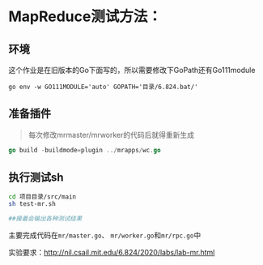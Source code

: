 # MapReduce测试方法：

## 环境

这个作业是在旧版本的Go下面写的，所以需要修改下GoPath还有Go111module

```bahs
go env -w GO111MODULE='auto' GOPATH='目录/6.824.bat/'
```

## 准备插件

> 每次修改mrmaster/mrworker的代码后就得重新生成

```go
go build -buildmode=plugin ../mrapps/wc.go
```

## 执行测试sh

```bash
cd 项目目录/src/main
sh test-mr.sh

##接着会输出各种测试结果
```

主要完成代码在`mr/master.go`、 `mr/worker.go`和`mr/rpc.go`中

实验要求：http://nil.csail.mit.edu/6.824/2020/labs/lab-mr.html